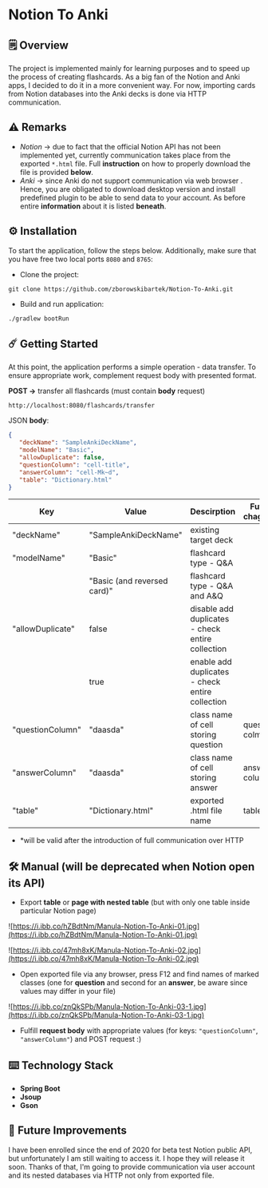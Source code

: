 # Notion To Anki

## 🗒️ Overview

The project is implemented mainly for learning purposes and to speed up the process of creating flashcards. As a big fan of the Notion and Anki apps, I decided to do it in a more convenient way. For now, importing cards from Notion databases into the Anki decks is done via HTTP communication.

## ⚠️ Remarks

- *Notion* → due to fact that the official Notion API has not been implemented yet, currently communication takes place from the exported `*.html` file. Full **instruction** on how to properly download the file is provided **below**.
- *Anki* → since Anki do not support communication via web browser . Hence, you are obligated to download desktop version and install predefined plugin to be able to send data to your account. As before entire **information** about it is listed **beneath**.

## ⚙️ Installation

To start the application, follow the steps below. Additionally, make sure that you have free two local ports `8080` and `8765`:

- Clone the project:

`git clone https://github.com/zborowskibartek/Notion-To-Anki.git`

- Build and run application:

`./gradlew bootRun`

## ☄️ **Getting Started**

At this point, the application performs a simple operation - data transfer. To ensure appropriate work, complement request body with presented format.

**POST →** transfer all flashcards (must contain **body** request)

`http://localhost:8080/flashcards/transfer`

JSON **body**:

```json
{
   "deckName": "SampleAnkiDeckName",
   "modelName": "Basic",
   "allowDuplicate": false,
   "questionColumn": "cell-title",
   "answerColumn": "cell-Mk~d",
   "table": "Dictionary.html"
}
```

|Key               |Value                            |Descirption                                          |Future chagnes*         |
|------------------|---------------------------------|-----------------------------------------------------|------------------------|
|"deckName"        |"SampleAnkiDeckName"             |existing target deck                                 |                        |
| "modelName"      |"Basic"                          |flashcard type - Q&A                                 |                        |
|                  |"Basic (and reversed card)"      |flashcard type - Q&A and A&Q                         |                        |
|"allowDuplicate"  |false                            |disable add duplicates - check entire collection     |                        |
|                  |true                             |enable add duplicates - check entire collection      |                        |
|"questionColumn"  |"daasda"                         |class name of cell storing question                  |question colmn id       |
|"answerColumn"    |"daasda"                         |class name of cell storing answer                    |answer column id        |
|"table"           |"Dictionary.html"                |exported .html file name                             |table id                |
- *will be valid after the introduction of full communication over HTTP

## 🛠️ Manual (will be deprecated when Notion open its API)

- Export **table** or **page with nested table** (but with only one table inside particular Notion page)

![https://i.ibb.co/hZBdtNm/Manula-Notion-To-Anki-01.jpg](https://i.ibb.co/hZBdtNm/Manula-Notion-To-Anki-01.jpg)

![https://i.ibb.co/47mh8xK/Manula-Notion-To-Anki-02.jpg](https://i.ibb.co/47mh8xK/Manula-Notion-To-Anki-02.jpg)

- Open exported file via any browser, press F12 and find names of marked classes (one for **question** and second for an **answer**, be aware since values may differ in your file)

![https://i.ibb.co/znQkSPb/Manula-Notion-To-Anki-03-1.jpg](https://i.ibb.co/znQkSPb/Manula-Notion-To-Anki-03-1.jpg)

- Fulfill **request body** with appropriate values (for keys: `"questionColumn"`, `"answerColumn"`) and POST request :)

## **⌨️ Technology Stack**

- **Spring Boot**
- **Jsoup**
- **Gson**

## 🗻 **Future Improvements**

I have been enrolled since the end of 2020 for beta test Notion public API, but unfortunately I am still waiting to access it. I hope they will release it soon. Thanks of that, I'm going to provide communication via user account and its nested databases via HTTP not only from exported file.
